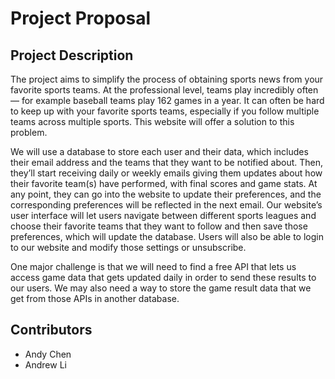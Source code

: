 # Project Proposal

## Project Description
The project aims to simplify the process of obtaining sports news from your favorite sports teams. At the professional level, teams play incredibly often — for example baseball teams play 162 games in a year. It can often be hard to keep up with your favorite sports teams, especially if you follow multiple teams across multiple sports. This website will offer a solution to this problem.

We will use a database to store each user and their data, which includes their email address and the teams that they want to be notified about. Then, they’ll start receiving daily or weekly emails giving them updates about how their favorite team(s) have performed, with final scores and game stats. At any point, they can go into the website to update their preferences, and the corresponding preferences will be reflected in the next email. Our website’s user interface will let users navigate between different sports leagues and choose their favorite teams that they want to follow and then save those preferences, which will update the database. Users will also be able to login to our website and modify those settings or unsubscribe.

One major challenge is that we will need to find a free API that lets us access game data that gets updated daily in order to send these results to our users. We may also need a way to store the game result data that we get from those APIs in another database.

## Contributors
- Andy Chen
- Andrew Li